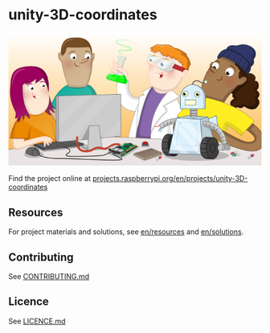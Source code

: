 # unity-3D-coordinates

![unity-3D-coordinates](banner.png)

Find the project online at [projects.raspberrypi.org/en/projects/unity-3D-coordinates](https://projects.raspberrypi.org/en/projects/unity-3D-coordinates)

## Resources
For project materials and solutions, see [en/resources](https://github.com/raspberrypilearning/unity-3D-coordinates/tree/master/en/resources) and [en/solutions](https://github.com/raspberrypilearning/unity-3D-coordinates/tree/master/en/solutions).

## Contributing
See [CONTRIBUTING.md](CONTRIBUTING.md)

## Licence
 See [LICENCE.md](LICENCE.md)